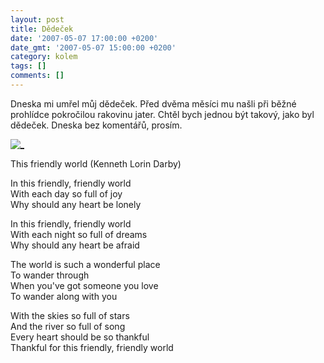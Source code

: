 ```yaml
---
layout: post
title: Dědeček
date: '2007-05-07 17:00:00 +0200'
date_gmt: '2007-05-07 15:00:00 +0200'
category: kolem
tags: []
comments: []
---
```

<p>Dneska mi umřel můj dědeček. Před dvěma měsíci mu našli při běžné prohlídce pokročilou rakovinu jater. Chtěl bych jednou být takový, jako byl dědeček. Dneska bez komentářů, prosím.</p>
<div >
<a href="/%base_url%/assets/old-images/_.jpg"><img alt="_" src="%base_url%/assets/old-images/_.jpg"></a>
</div>
<p>This friendly world (Kenneth Lorin Darby)</p>
<p class="odsazeny">In this friendly, friendly world<br>With each day so full of joy<br>Why should any heart be lonely</p>
<p class="odsazeny">
In this friendly, friendly world<br>With each night so full of dreams<br>Why should any heart be afraid</p>
<p class="odsazeny">
The world is such a wonderful place<br>To wander through<br>When you've got someone you love<br>To wander along with you</p>
<p class="odsazeny">
With the skies so full of stars<br>And the river so full of song<br>Every heart should be so thankful<br>Thankful for this friendly, friendly world</p>
